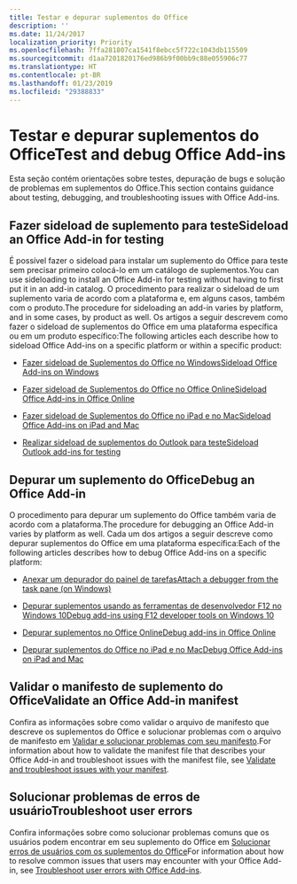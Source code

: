 ```yaml
---
title: Testar e depurar suplementos do Office
description: ''
ms.date: 11/24/2017
localization_priority: Priority
ms.openlocfilehash: 7ffa281807ca1541f8ebcc5f722c1043db115509
ms.sourcegitcommit: d1aa7201820176ed986b9f00bb9c88e055906c77
ms.translationtype: HT
ms.contentlocale: pt-BR
ms.lasthandoff: 01/23/2019
ms.locfileid: "29388833"
---
```

# <a name="test-and-debug-office-add-ins"></a><span data-ttu-id="4ac6d-102">Testar e depurar suplementos do Office</span><span class="sxs-lookup"><span data-stu-id="4ac6d-102">Test and debug Office Add-ins</span></span>

<span data-ttu-id="4ac6d-103">Esta seção contém orientações sobre testes, depuração de bugs e solução de problemas em suplementos do Office.</span><span class="sxs-lookup"><span data-stu-id="4ac6d-103">This section contains guidance about testing, debugging, and troubleshooting issues with Office Add-ins.</span></span>

## <a name="sideload-an-office-add-in-for-testing"></a><span data-ttu-id="4ac6d-104">Fazer sideload de suplemento para teste</span><span class="sxs-lookup"><span data-stu-id="4ac6d-104">Sideload an Office Add-in for testing</span></span>

<span data-ttu-id="4ac6d-105">É possível fazer o sideload para instalar um suplemento do Office para teste sem precisar primeiro colocá-lo em um catálogo de suplementos.</span><span class="sxs-lookup"><span data-stu-id="4ac6d-105">You can use sideloading to install an Office Add-in for testing without having to first put it in an add-in catalog.</span></span> <span data-ttu-id="4ac6d-106">O procedimento para realizar o sideload de um suplemento varia de acordo com a plataforma e, em alguns casos, também com o produto.</span><span class="sxs-lookup"><span data-stu-id="4ac6d-106">The procedure for sideloading an add-in varies by platform, and in some cases, by product as well.</span></span> <span data-ttu-id="4ac6d-107">Os artigos a seguir descrevem como fazer o sideload de suplementos do Office em uma plataforma específica ou em um produto específico:</span><span class="sxs-lookup"><span data-stu-id="4ac6d-107">The following articles each describe how to sideload Office Add-ins on a specific platform or within a specific product:</span></span>

- [<span data-ttu-id="4ac6d-108">Fazer sideload de Suplementos do Office no Windows</span><span class="sxs-lookup"><span data-stu-id="4ac6d-108">Sideload Office Add-ins on Windows</span></span>](create-a-network-shared-folder-catalog-for-task-pane-and-content-add-ins.md)

- [<span data-ttu-id="4ac6d-109">Fazer sideload de Suplementos do Office no Office Online</span><span class="sxs-lookup"><span data-stu-id="4ac6d-109">Sideload Office Add-ins in Office Online</span></span>](sideload-office-add-ins-for-testing.md)

- [<span data-ttu-id="4ac6d-110">Fazer sideload de Suplementos do Office no iPad e no Mac</span><span class="sxs-lookup"><span data-stu-id="4ac6d-110">Sideload Office Add-ins on iPad and Mac</span></span>](sideload-an-office-add-in-on-ipad-and-mac.md)

- [<span data-ttu-id="4ac6d-111">Realizar sideload de suplementos do Outlook para teste</span><span class="sxs-lookup"><span data-stu-id="4ac6d-111">Sideload Outlook add-ins for testing</span></span>](https://docs.microsoft.com/outlook/add-ins/sideload-outlook-add-ins-for-testing)

## <a name="debug-an-office-add-in"></a><span data-ttu-id="4ac6d-112">Depurar um suplemento do Office</span><span class="sxs-lookup"><span data-stu-id="4ac6d-112">Debug an Office Add-in</span></span>

<span data-ttu-id="4ac6d-113">O procedimento para depurar um suplemento do Office também varia de acordo com a plataforma.</span><span class="sxs-lookup"><span data-stu-id="4ac6d-113">The procedure for debugging an Office Add-in varies by platform as well.</span></span> <span data-ttu-id="4ac6d-114">Cada um dos artigos a seguir descreve como depurar suplementos do Office em uma plataforma específica:</span><span class="sxs-lookup"><span data-stu-id="4ac6d-114">Each of the following articles describes how to debug Office Add-ins on a specific platform:</span></span>

- [<span data-ttu-id="4ac6d-115">Anexar um depurador do painel de tarefas</span><span class="sxs-lookup"><span data-stu-id="4ac6d-115">Attach a debugger from the task pane (on Windows)</span></span>](attach-debugger-from-task-pane.md)

- [<span data-ttu-id="4ac6d-116">Depurar suplementos usando as ferramentas de desenvolvedor F12 no Windows 10</span><span class="sxs-lookup"><span data-stu-id="4ac6d-116">Debug add-ins using F12 developer tools on Windows 10</span></span>](debug-add-ins-using-f12-developer-tools-on-windows-10.md)

- [<span data-ttu-id="4ac6d-117">Depurar suplementos no Office Online</span><span class="sxs-lookup"><span data-stu-id="4ac6d-117">Debug add-ins in Office Online</span></span>](debug-add-ins-in-office-online.md)

- [<span data-ttu-id="4ac6d-118">Depurar suplementos do Office no iPad e no Mac</span><span class="sxs-lookup"><span data-stu-id="4ac6d-118">Debug Office Add-ins on iPad and Mac</span></span>](debug-office-add-ins-on-ipad-and-mac.md)

## <a name="validate-an-office-add-in-manifest"></a><span data-ttu-id="4ac6d-119">Validar o manifesto de suplemento do Office</span><span class="sxs-lookup"><span data-stu-id="4ac6d-119">Validate an Office Add-in manifest</span></span>

<span data-ttu-id="4ac6d-120">Confira as informações sobre como validar o arquivo de manifesto que descreve os suplementos do Office e solucionar problemas com o arquivo de manifesto em [Validar e solucionar problemas com seu manifesto](troubleshoot-manifest.md).</span><span class="sxs-lookup"><span data-stu-id="4ac6d-120">For information about how to validate the manifest file that describes your Office Add-in and troubleshoot issues with the manifest file, see [Validate and troubleshoot issues with your manifest](troubleshoot-manifest.md).</span></span>

## <a name="troubleshoot-user-errors"></a><span data-ttu-id="4ac6d-121">Solucionar problemas de erros de usuário</span><span class="sxs-lookup"><span data-stu-id="4ac6d-121">Troubleshoot user errors</span></span>

<span data-ttu-id="4ac6d-122">Confira informações sobre como solucionar problemas comuns que os usuários podem encontrar em seu suplemento do Office em [Solucionar erros de usuários com os suplementos do Office](testing-and-troubleshooting.md)</span><span class="sxs-lookup"><span data-stu-id="4ac6d-122">For information about how to resolve common issues that users may encounter with your Office Add-in, see [Troubleshoot user errors with Office Add-ins](testing-and-troubleshooting.md).</span></span>
